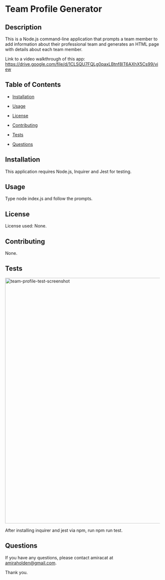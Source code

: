   # Team Profile Generator

  ## Description
  This is a Node.js command-line application that prompts a team member to add information about their professional team and generates an HTML page with details about each team member.

Link to a video walkthrough of this app: https://drive.google.com/file/d/1CLSQU7FQLg0paxLBtnf8lT6AXhX5Cs99/view

  ## Table of Contents

  * [Installation](#installation)

  * [Usage](#usage)

  * [License](#license)

  * [Contributing](#contributing)

  * [Tests](#tests)

  * [Questions](#questions)


  ## Installation

  This application requires Node.js, Inquirer and Jest for testing.
  
  ## Usage

  Type node index.js and follow the prompts.

  ## License
  License used: None.
  
  ## Contributing

  None.
  
  ## Tests  
  
<img width="800" alt="team-profile-test-screenshot" src="https://user-images.githubusercontent.com/80497167/123034444-1af60380-d3af-11eb-81a3-3a63e4cd856c.png">

  After installing inquirer and jest via npm, run npm run test.

  ## Questions

  If you have any questions, please contact amiracat at amiraholden@gmail.com.

  Thank you.
  
